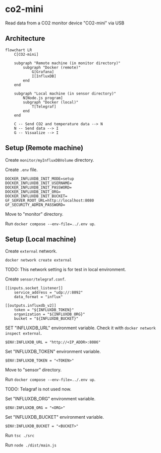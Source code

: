 # co2-mini

Read data from a CO2 monitor device "CO2-mini" via USB

## Architecture

```mermaid
flowchart LR
    C[CO2-mini]

    subgraph "Remote machine (in monitor directory)"
        subgraph "Docker (remote)"
            G[Grafana]
            I[InfluxDB]
        end
    end

    subgraph "Local machine (in sensor directory)"
        N[Node.js program]
        subgraph "Docker (local)"
            T[Telegraf]
        end
    end

    C -- Send CO2 and temperature data --> N
    N -- Send data --> I
    G -- Visualize --> I
```

## Setup (Remote machine)

Create `monitor/myInfluxDBVolume` directory.

Create `.env` file.

```
DOCKER_INFLUXDB_INIT_MODE=setup
DOCKER_INFLUXDB_INIT_USERNAME=
DOCKER_INFLUXDB_INIT_PASSWORD=
DOCKER_INFLUXDB_INIT_ORG=
DOCKER_INFLUXDB_INIT_BUCKET=
GF_SERVER_ROOT_URL=http://localhost:8080
GF_SECURITY_ADMIN_PASSWORD=
```

Move to "monitor" directory.

Run `docker compose --env-file=../.env up`.

## Setup (Local machine)

Create `external` network.

```
docker network create external
```

TODO: This network setting is for test in local environment.

Create `sensor/telegraf.conf`.

```
[[inputs.socket_listener]]
    service_address = "udp://:8092"
    data_format = "influx"

[[outputs.influxdb_v2]]
    token = "${INFLUXDB_TOKEN}"
    organization = "${INFLUXDB_ORG}"
    bucket = "${INFLUXDB_BUCKET}"
```

SET "INFLUXDB_URL" environment variable. Check it with `docker network inspect external`.

```
$ENV:INFLUXDB_URL = "http://<IP_ADDR>:8086"
```

Set "INFLUXDB_TOKEN" environment variable.

```
$ENV:INFLUXDB_TOKEN = "<TOKEN>"
```

Move to "sensor" directory.

Run `docker compose --env-file=../.env up`.

TODO: Telagraf is not used now.

Set "INFLUXDB_ORG" environment variable.

```
$ENV:INFLUXDB_ORG = "<ORG>"
```

Set "INFLUXDB_BUCKET" environment variable.

```
$ENV:INFLUXDB_BUCKET = "<BUCKET>"
```

Run `tsc ./src`

Run `node ./dist/main.js`
